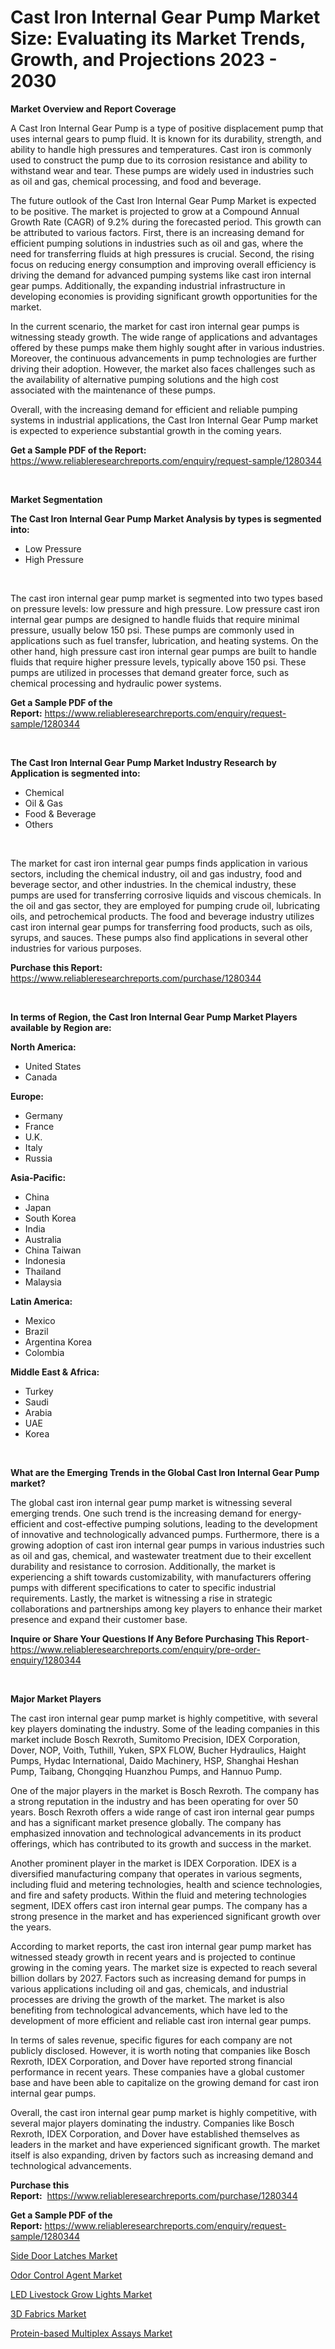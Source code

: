 <p><h1>Cast Iron Internal Gear Pump Market Size: Evaluating its Market Trends, Growth, and Projections 2023 - 2030</h1></p><p><strong>Market Overview and Report Coverage</strong></p>
<p><p>A Cast Iron Internal Gear Pump is a type of positive displacement pump that uses internal gears to pump fluid. It is known for its durability, strength, and ability to handle high pressures and temperatures. Cast iron is commonly used to construct the pump due to its corrosion resistance and ability to withstand wear and tear. These pumps are widely used in industries such as oil and gas, chemical processing, and food and beverage.</p><p>The future outlook of the Cast Iron Internal Gear Pump Market is expected to be positive. The market is projected to grow at a Compound Annual Growth Rate (CAGR) of 9.2% during the forecasted period. This growth can be attributed to various factors. First, there is an increasing demand for efficient pumping solutions in industries such as oil and gas, where the need for transferring fluids at high pressures is crucial. Second, the rising focus on reducing energy consumption and improving overall efficiency is driving the demand for advanced pumping systems like cast iron internal gear pumps. Additionally, the expanding industrial infrastructure in developing economies is providing significant growth opportunities for the market.</p><p>In the current scenario, the market for cast iron internal gear pumps is witnessing steady growth. The wide range of applications and advantages offered by these pumps make them highly sought after in various industries. Moreover, the continuous advancements in pump technologies are further driving their adoption. However, the market also faces challenges such as the availability of alternative pumping solutions and the high cost associated with the maintenance of these pumps.</p><p>Overall, with the increasing demand for efficient and reliable pumping systems in industrial applications, the Cast Iron Internal Gear Pump market is expected to experience substantial growth in the coming years.</p></p>
<p><strong>Get a Sample PDF of the Report:</strong> <a href="https://www.reliableresearchreports.com/enquiry/request-sample/1280344">https://www.reliableresearchreports.com/enquiry/request-sample/1280344</a></p>
<p>&nbsp;</p>
<p><strong>Market Segmentation</strong></p>
<p><strong>The Cast Iron Internal Gear Pump Market Analysis by types is segmented into:</strong></p>
<p><ul><li>Low Pressure</li><li>High Pressure</li></ul></p>
<p>&nbsp;</p>
<p><p>The cast iron internal gear pump market is segmented into two types based on pressure levels: low pressure and high pressure. Low pressure cast iron internal gear pumps are designed to handle fluids that require minimal pressure, usually below 150 psi. These pumps are commonly used in applications such as fuel transfer, lubrication, and heating systems. On the other hand, high pressure cast iron internal gear pumps are built to handle fluids that require higher pressure levels, typically above 150 psi. These pumps are utilized in processes that demand greater force, such as chemical processing and hydraulic power systems.</p></p>
<p><strong>Get a Sample PDF of the Report:</strong>&nbsp;<a href="https://www.reliableresearchreports.com/enquiry/request-sample/1280344">https://www.reliableresearchreports.com/enquiry/request-sample/1280344</a></p>
<p>&nbsp;</p>
<p><strong>The Cast Iron Internal Gear Pump Market Industry Research by Application is segmented into:</strong></p>
<p><ul><li>Chemical</li><li>Oil & Gas</li><li>Food & Beverage</li><li>Others</li></ul></p>
<p>&nbsp;</p>
<p><p>The market for cast iron internal gear pumps finds application in various sectors, including the chemical industry, oil and gas industry, food and beverage sector, and other industries. In the chemical industry, these pumps are used for transferring corrosive liquids and viscous chemicals. In the oil and gas sector, they are employed for pumping crude oil, lubricating oils, and petrochemical products. The food and beverage industry utilizes cast iron internal gear pumps for transferring food products, such as oils, syrups, and sauces. These pumps also find applications in several other industries for various purposes.</p></p>
<p><strong>Purchase this Report:</strong>&nbsp; <a href="https://www.reliableresearchreports.com/purchase/1280344">https://www.reliableresearchreports.com/purchase/1280344</a></p>
<p>&nbsp;</p>
<p><strong>In terms of Region, the Cast Iron Internal Gear Pump Market Players available by Region are:</strong></p>
<p>
    <p> <strong> North America: </strong>
        <ul>
            <li>United States</li>
            <li>Canada</li>
        </ul>
        </p> 
    <p> <strong> Europe: </strong>
        <ul>
            <li>Germany</li>
            <li>France</li>
            <li>U.K.</li>
            <li>Italy</li>
            <li>Russia</li>
        </ul>
        </p> 
    <p> <strong> Asia-Pacific: </strong>
        <ul>
            <li>China</li>
            <li>Japan</li>
            <li>South Korea</li>
            <li>India</li>
            <li>Australia</li>
            <li>China Taiwan</li>
            <li>Indonesia</li>
            <li>Thailand</li>
            <li>Malaysia</li>
        </ul>
        </p> 
    <p> <strong> Latin America: </strong>
        <ul>
            <li>Mexico</li>
            <li>Brazil</li>
            <li>Argentina Korea</li>
            <li>Colombia</li>
        </ul>
        </p> 
    <p> <strong> Middle East & Africa: </strong>
        <ul>
            <li>Turkey</li>
            <li>Saudi</li>
            <li>Arabia</li>
            <li>UAE</li>
            <li>Korea</li>
        </ul>
    </p>
    </p>
<p>&nbsp;</p>
<p><strong>What are the Emerging Trends in the Global Cast Iron Internal Gear Pump market?</strong></p>
<p><p>The global cast iron internal gear pump market is witnessing several emerging trends. One such trend is the increasing demand for energy-efficient and cost-effective pumping solutions, leading to the development of innovative and technologically advanced pumps. Furthermore, there is a growing adoption of cast iron internal gear pumps in various industries such as oil and gas, chemical, and wastewater treatment due to their excellent durability and resistance to corrosion. Additionally, the market is experiencing a shift towards customizability, with manufacturers offering pumps with different specifications to cater to specific industrial requirements. Lastly, the market is witnessing a rise in strategic collaborations and partnerships among key players to enhance their market presence and expand their customer base.</p></p>
<p><strong>Inquire or Share Your Questions If Any Before Purchasing This Report</strong>- <a href="https://www.reliableresearchreports.com/enquiry/pre-order-enquiry/1280344">https://www.reliableresearchreports.com/enquiry/pre-order-enquiry/1280344</a></p>
<p>&nbsp;</p>
<p><strong>Major Market Players</strong></p>
<p><p>The cast iron internal gear pump market is highly competitive, with several key players dominating the industry. Some of the leading companies in this market include Bosch Rexroth, Sumitomo Precision, IDEX Corporation, Dover, NOP, Voith, Tuthill, Yuken, SPX FLOW, Bucher Hydraulics, Haight Pumps, Hydac International, Daido Machinery, HSP, Shanghai Heshan Pump, Taibang, Chongqing Huanzhou Pumps, and Hannuo Pump.</p><p>One of the major players in the market is Bosch Rexroth. The company has a strong reputation in the industry and has been operating for over 50 years. Bosch Rexroth offers a wide range of cast iron internal gear pumps and has a significant market presence globally. The company has emphasized innovation and technological advancements in its product offerings, which has contributed to its growth and success in the market.</p><p>Another prominent player in the market is IDEX Corporation. IDEX is a diversified manufacturing company that operates in various segments, including fluid and metering technologies, health and science technologies, and fire and safety products. Within the fluid and metering technologies segment, IDEX offers cast iron internal gear pumps. The company has a strong presence in the market and has experienced significant growth over the years.</p><p>According to market reports, the cast iron internal gear pump market has witnessed steady growth in recent years and is projected to continue growing in the coming years. The market size is expected to reach several billion dollars by 2027. Factors such as increasing demand for pumps in various applications including oil and gas, chemicals, and industrial processes are driving the growth of the market. The market is also benefiting from technological advancements, which have led to the development of more efficient and reliable cast iron internal gear pumps.</p><p>In terms of sales revenue, specific figures for each company are not publicly disclosed. However, it is worth noting that companies like Bosch Rexroth, IDEX Corporation, and Dover have reported strong financial performance in recent years. These companies have a global customer base and have been able to capitalize on the growing demand for cast iron internal gear pumps.</p><p>Overall, the cast iron internal gear pump market is highly competitive, with several major players dominating the industry. Companies like Bosch Rexroth, IDEX Corporation, and Dover have established themselves as leaders in the market and have experienced significant growth. The market itself is also expanding, driven by factors such as increasing demand and technological advancements.</p></p>
<p><strong>Purchase this Report:</strong>&nbsp;&nbsp;<a href="https://www.reliableresearchreports.com/purchase/1280344">https://www.reliableresearchreports.com/purchase/1280344</a></p>
<p></p>
<p><strong>Get a Sample PDF of the Report:</strong>&nbsp;<a href="https://www.reliableresearchreports.com/enquiry/request-sample/1280344">https://www.reliableresearchreports.com/enquiry/request-sample/1280344</a></p>
<p><p><a href="https://medium.com/@stephenstevens11/side-door-latches-market-size-growth-forecast-2023-2030-bbcfd4f6289f">Side Door Latches Market</a></p><p><a href="https://github.com/sndrkn/Market-Research-Report-List-1/blob/main/odor-control-agent-market.md">Odor Control Agent Market</a></p><p><a href="https://github.com/melchekhinf/Market-Research-Report-List-1/blob/main/led-livestock-grow-lights-market.md">LED Livestock Grow Lights Market</a></p><p><a href="https://medium.com/@weave.begin.honor/3d-fabrics-market-size-growth-forecast-2023-2030-0b95c554b3d8">3D Fabrics Market</a></p><p><a href="https://www.linkedin.com/pulse/protein-based-multiplex-assays-market-size-growth-forecast/">Protein-based Multiplex Assays Market</a></p></p>
